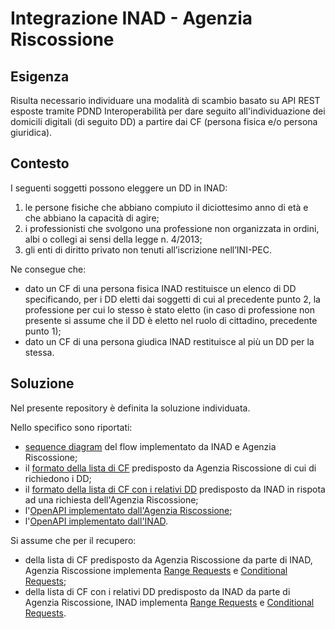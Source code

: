 # Integrazione INAD - Agenzia Riscossione

## Esigenza

Risulta necessario individuare una modalità di scambio basato su API REST esposte tramite PDND Interoperabilità per dare seguito all'individuazione dei domicili digitali (di seguito DD) a partire dai CF (persona fisica e/o persona giuridica).


## Contesto

I seguenti soggetti possono eleggere un DD in INAD:

1. le persone fisiche che abbiano compiuto il diciottesimo anno di età e che
abbiano la capacità di agire;
2.  i professionisti che svolgono una professione non organizzata in ordini, albi
o collegi ai sensi della legge n. 4/2013;
3. gli enti di diritto privato non tenuti all’iscrizione nell’INI-PEC.

Ne consegue che:

- dato un CF di una persona fisica INAD restituisce un elenco di DD specificando, per i DD eletti dai soggetti di cui al precedente punto 2, la professione per cui lo stesso è stato eletto (in caso di professione non presente si assume che il DD è eletto nel ruolo di cittadino, precedente punto 1);
- dato un CF di una persona giudica INAD restituisce al più un DD per la stessa.

## Soluzione

Nel presente repository è definita la soluzione individuata.

Nello specifico sono riportati:

- [sequence diagram](sequence-diagram.md) del flow implementato da INAD e Agenzia Riscossione;
- il [formato della lista di CF](CFList.yaml) predisposto da Agenzia Riscossione di cui di richiedono i DD;
- il [formato della lista di CF con i relativi DD](DDList.yaml) predisposto da INAD in rispota ad una richiesta dell'Agenzia Riscossione;
- l'[OpenAPI implementato dall'Agenzia Riscossione](openAPIAR.yaml);
- l'[OpenAPI implementato dall'INAD](openAPIINAD.yaml).

Si assume che per il recupero: 

- della lista di CF predisposto da Agenzia Riscossione da parte di INAD, Agenzia Riscossione implementa [Range Requests](https://www.rfc-editor.org/rfc/rfc9110#name-range-requests) e [Conditional Requests](https://www.rfc-editor.org/rfc/rfc9110#name-conditional-requests);
- della lista di CF con i relativi DD predisposto da INAD da parte di Agenzia Riscossione, INAD implementa [Range Requests](https://www.rfc-editor.org/rfc/rfc9110#name-range-requests) e [Conditional Requests](https://www.rfc-editor.org/rfc/rfc9110#name-conditional-requests).